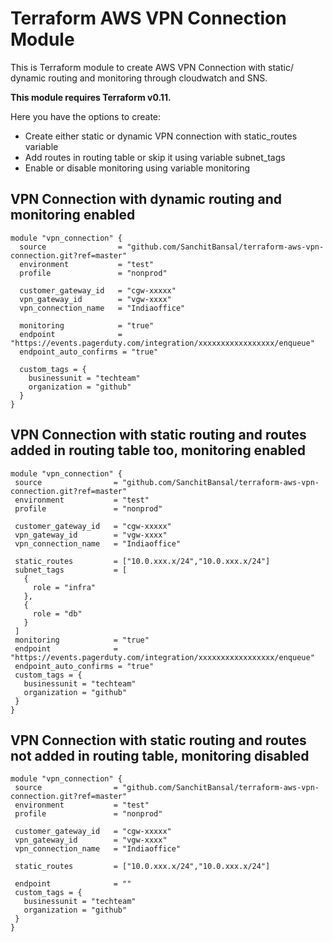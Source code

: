 # Terraform AWS VPN Connection Module

This is Terraform module to create AWS VPN Connection with static/ dynamic routing and monitoring through cloudwatch and SNS.

**This module requires Terraform v0.11.**

Here you have the options to create:
* Create either static or dynamic VPN connection with static_routes variable
* Add routes in routing table or skip it using variable subnet_tags
* Enable or disable monitoring using variable monitoring

## VPN Connection with dynamic routing and monitoring enabled

```hcl
module "vpn_connection" {
  source                = "github.com/SanchitBansal/terraform-aws-vpn-connection.git?ref=master"
  environment           = "test"
  profile               = "nonprod"

  customer_gateway_id   = "cgw-xxxxx"
  vpn_gateway_id        = "vgw-xxxx"
  vpn_connection_name   = "Indiaoffice"

  monitoring            = "true"
  endpoint              = "https://events.pagerduty.com/integration/xxxxxxxxxxxxxxxxx/enqueue"
  endpoint_auto_confirms = "true"

  custom_tags = {
    businessunit = "techteam"
    organization = "github"
  }  
}
```

## VPN Connection with static routing and routes added in routing table too, monitoring enabled

```hcl
module "vpn_connection" {
 source                = "github.com/SanchitBansal/terraform-aws-vpn-connection.git?ref=master"
 environment           = "test"
 profile               = "nonprod"

 customer_gateway_id   = "cgw-xxxxx"
 vpn_gateway_id        = "vgw-xxxx"
 vpn_connection_name   = "Indiaoffice"

 static_routes         = ["10.0.xxx.x/24","10.0.xxx.x/24"]
 subnet_tags           = [
   {
     role = "infra"
   },
   {
     role = "db"
   }
 ]
 monitoring            = "true"
 endpoint              = "https://events.pagerduty.com/integration/xxxxxxxxxxxxxxxxx/enqueue"
 endpoint_auto_confirms = "true"
 custom_tags = {
   businessunit = "techteam"
   organization = "github"
 }
}
```

## VPN Connection with static routing and routes not added in routing table, monitoring disabled

```hcl
module "vpn_connection" {
 source                = "github.com/SanchitBansal/terraform-aws-vpn-connection.git?ref=master"
 environment           = "test"
 profile               = "nonprod"

 customer_gateway_id   = "cgw-xxxxx"
 vpn_gateway_id        = "vgw-xxxx"
 vpn_connection_name   = "Indiaoffice"

 static_routes         = ["10.0.xxx.x/24","10.0.xxx.x/24"]

 endpoint              = ""
 custom_tags = {
   businessunit = "techteam"
   organization = "github"
 }
}
```
